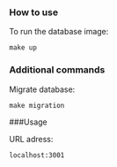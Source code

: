 




### How to use

To run the database image:
```
make up
```

### Additional commands

Migrate database:
```
make migration
```

###Usage

URL adress:
```
localhost:3001
```

